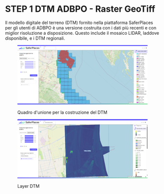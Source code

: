 # STEP 1  DTM ADBPO - Raster GeoTiff

Il modello digitale del terreno (DTM) fornito nella piattaforma SaferPlaces per gli utenti di ADBPO è una versione costruita con i dati più recenti e con miglior risoluzione a disposizione. Questo include il mosaico LIDAR, laddove disponibile, e i DTM regionali.

<figure><img src="../../.gitbook/assets/Screenshot 2025-09-09 115049.png" alt=""><figcaption><p>Quadro d'unione per la costruzione del DTM</p></figcaption></figure>

<figure><img src="../../.gitbook/assets/image (4).png" alt=""><figcaption><p>Layer DTM</p></figcaption></figure>
